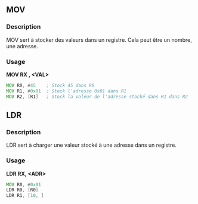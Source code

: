 
## __MOV__

### Description

MOV sert à stocker des valeurs dans un registre. Cela peut être un nombre, une adresse.

### Usage

**MOV RX , \<VAL>**
 
```asm
MOV R0, #45    ; Stock 45 dans R0
MOV R1, #0x01  ; Stock l'adresse 0x01 dans R1
MOV R2, [R1]   ; Stock la valeur de l'adresse stocké dans R1 dans R2
```


## __LDR__

### Description

LDR sert à charger une valeur stocké à une adresse dans un registre.

### Usage

**LDR RX, \<ADR>**

```asm
MOV R0, #0x01
LDR R0, [R0]
LDR R1, [10, ]
```

